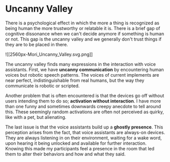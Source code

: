 # Uncanny Valley
There is a psychological effect in which the more a thing is recognized as being human the more trustworthy or relatable it is. There is a brief gap of cognitive dissonance when we can't decide anymore if something is human or not. This gap is the uncanny valley and we generally don't trust things if they are to be placed in there.

![[2560px-Mori_Uncanny_Valley.svg.png]]

The uncanny valley finds many expressions in the interaction with voice assistants. First, we have **uncanny communication** by encountering human voices but robotic speech patterns. The voices of current implements are near perfect, indistinguishable from real humans, but the way they communicate is robotic or scripted.

Another problem that is often encountered is that the devices go off without users intending them to do so; **activation without interaction**. I have more than one funny and sometimes downwards creepy anecdote to tell around this. These seemingly random activations are often not perceived as quirky, like with a pet, but alienating.

The last issue is that the voice assistants build up a **ghostly presence**. This perception arises from the fact, that voice assistants are always-on devices. They are always listening in on their environment, waiting for a wake word, upon hearing it being unlocked and available for further interaction. Knowing this made my participants feel a presence in the room that led them to alter their behaviors and how and what they said.